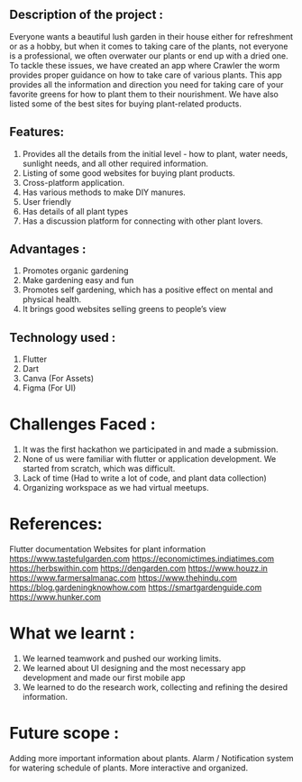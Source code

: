 ## Description of the project :
Everyone wants a beautiful lush garden in their house either for refreshment or as a hobby, but when it comes to taking care of the plants, not everyone is a professional, we often overwater our plants or end up with a dried one. To tackle these issues, we have created an app where Crawler the worm provides proper guidance on how to take care of various plants. This app provides all the information and direction you need for taking care of your favorite greens for how to plant them to their nourishment. We have also listed some of the best sites for buying plant-related products.

## Features:
1. Provides all the details from the initial level - how to plant, water needs, sunlight needs, and all other required information.
2. Listing of some good websites for buying plant products.
3. Cross-platform application.
4. Has various methods to make DIY manures.
5. User friendly 
6. Has details of all plant types
7. Has a discussion platform for connecting with other plant lovers.

## Advantages :
1. Promotes organic gardening
2. Make gardening easy and fun
3. Promotes self gardening, which has a positive effect on mental and physical health.
4. It brings good websites selling greens to people’s view

## Technology used :
1. Flutter
2. Dart
3. Canva (For Assets)
4. Figma (For UI)

# Challenges Faced :
1. It was the first hackathon we participated in and made a submission.
2. None of us were familiar with flutter or application development. We started from scratch, which was difficult.
3. Lack of time (Had to write a lot of code, and plant data collection)
4. Organizing workspace as we had virtual meetups.

# References:
Flutter documentation
Websites for plant information
https://www.tastefulgarden.com
https://economictimes.indiatimes.com
https://herbswithin.com
https://dengarden.com
https://www.houzz.in
https://www.farmersalmanac.com
https://www.thehindu.com
https://blog.gardeningknowhow.com
https://smartgardenguide.com
https://www.hunker.com

# What we learnt :
1. We learned teamwork and pushed our working limits.
2. We learned about UI designing and the most necessary app development and made our first mobile app
3. We learned to do the research work, collecting and refining the desired information.


# Future scope :
Adding more important information about plants. 
Alarm / Notification system for watering schedule of plants.
More interactive and organized.
